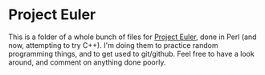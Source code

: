 # Project Euler

This is a folder of a whole bunch of files for [Project Euler](www.projecteuler.net), done in Perl (and now, attempting to try C++). I'm doing them to practice random programming things, and to get used to git/github. Feel free to have a look around, and comment on anything done poorly.
